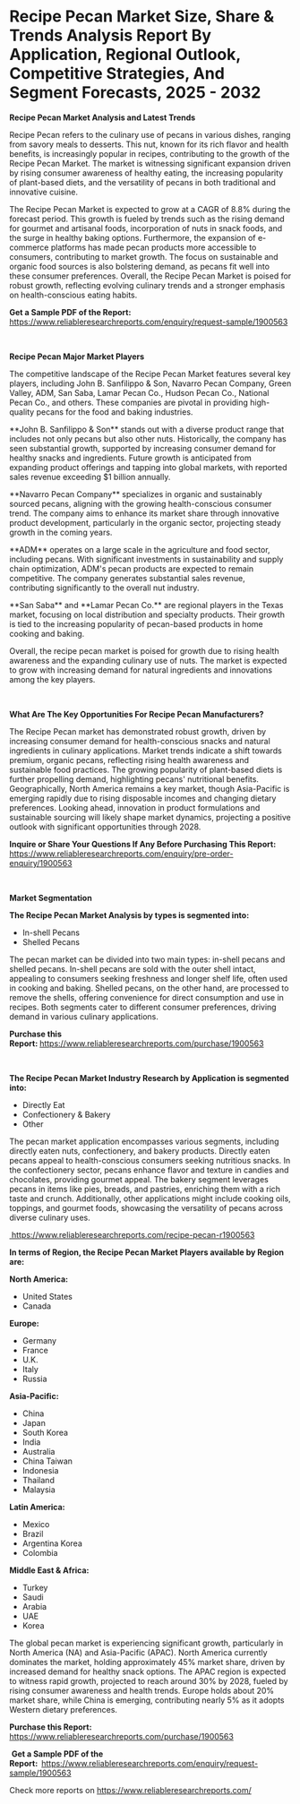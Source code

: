 <p><h1>Recipe Pecan Market Size, Share & Trends Analysis Report By Application, Regional Outlook, Competitive Strategies, And Segment Forecasts, 2025 - 2032</h1></p><p><strong>Recipe Pecan Market Analysis and Latest Trends</strong></p>
<p><p>Recipe Pecan refers to the culinary use of pecans in various dishes, ranging from savory meals to desserts. This nut, known for its rich flavor and health benefits, is increasingly popular in recipes, contributing to the growth of the Recipe Pecan Market. The market is witnessing significant expansion driven by rising consumer awareness of healthy eating, the increasing popularity of plant-based diets, and the versatility of pecans in both traditional and innovative cuisine.</p><p>The Recipe Pecan Market is expected to grow at a CAGR of 8.8% during the forecast period. This growth is fueled by trends such as the rising demand for gourmet and artisanal foods, incorporation of nuts in snack foods, and the surge in healthy baking options. Furthermore, the expansion of e-commerce platforms has made pecan products more accessible to consumers, contributing to market growth. The focus on sustainable and organic food sources is also bolstering demand, as pecans fit well into these consumer preferences. Overall, the Recipe Pecan Market is poised for robust growth, reflecting evolving culinary trends and a stronger emphasis on health-conscious eating habits.</p></p>
<p><strong>Get a Sample PDF of the Report:&nbsp;</strong> <a href="https://www.reliableresearchreports.com/enquiry/request-sample/1900563?utm_campaign=2391&utm_medium=2&utm_source=Github&utm_content=ia&utm_term=15022025&utm_id=recipe-pecan">https://www.reliableresearchreports.com/enquiry/request-sample/1900563</a></p>
<p>&nbsp;</p>
<p><strong>Recipe Pecan Major Market Players</strong></p>
<p><p>The competitive landscape of the Recipe Pecan Market features several key players, including John B. Sanfilippo & Son, Navarro Pecan Company, Green Valley, ADM, San Saba, Lamar Pecan Co., Hudson Pecan Co., National Pecan Co., and others. These companies are pivotal in providing high-quality pecans for the food and baking industries.</p><p>**John B. Sanfilippo & Son** stands out with a diverse product range that includes not only pecans but also other nuts. Historically, the company has seen substantial growth, supported by increasing consumer demand for healthy snacks and ingredients. Future growth is anticipated from expanding product offerings and tapping into global markets, with reported sales revenue exceeding $1 billion annually.</p><p>**Navarro Pecan Company** specializes in organic and sustainably sourced pecans, aligning with the growing health-conscious consumer trend. The company aims to enhance its market share through innovative product development, particularly in the organic sector, projecting steady growth in the coming years.</p><p>**ADM** operates on a large scale in the agriculture and food sector, including pecans. With significant investments in sustainability and supply chain optimization, ADM's pecan products are expected to remain competitive. The company generates substantial sales revenue, contributing significantly to the overall nut industry.</p><p>**San Saba** and **Lamar Pecan Co.** are regional players in the Texas market, focusing on local distribution and specialty products. Their growth is tied to the increasing popularity of pecan-based products in home cooking and baking.</p><p>Overall, the recipe pecan market is poised for growth due to rising health awareness and the expanding culinary use of nuts. The market is expected to grow with increasing demand for natural ingredients and innovations among the key players.</p></p>
<p>&nbsp;</p>
<p><strong>What Are The Key Opportunities For Recipe Pecan Manufacturers?</strong></p>
<p><p>The Recipe Pecan market has demonstrated robust growth, driven by increasing consumer demand for health-conscious snacks and natural ingredients in culinary applications. Market trends indicate a shift towards premium, organic pecans, reflecting rising health awareness and sustainable food practices. The growing popularity of plant-based diets is further propelling demand, highlighting pecans' nutritional benefits. Geographically, North America remains a key market, though Asia-Pacific is emerging rapidly due to rising disposable incomes and changing dietary preferences. Looking ahead, innovation in product formulations and sustainable sourcing will likely shape market dynamics, projecting a positive outlook with significant opportunities through 2028.</p></p>
<p><strong>Inquire or Share Your Questions If Any Before Purchasing This Report:</strong> <a href="https://www.reliableresearchreports.com/enquiry/pre-order-enquiry/1900563?utm_campaign=2391&utm_medium=2&utm_source=Github&utm_content=ia&utm_term=15022025&utm_id=recipe-pecan">https://www.reliableresearchreports.com/enquiry/pre-order-enquiry/1900563</a></p>
<p>&nbsp;</p>
<p><strong>Market Segmentation</strong></p>
<p><strong>The Recipe Pecan Market Analysis by types is segmented into:</strong></p>
<p><ul><li>In-shell Pecans</li><li>Shelled Pecans</li></ul></p>
<p><p>The pecan market can be divided into two main types: in-shell pecans and shelled pecans. In-shell pecans are sold with the outer shell intact, appealing to consumers seeking freshness and longer shelf life, often used in cooking and baking. Shelled pecans, on the other hand, are processed to remove the shells, offering convenience for direct consumption and use in recipes. Both segments cater to different consumer preferences, driving demand in various culinary applications.</p></p>
<p><strong>Purchase this Report:&nbsp;</strong><a href="https://www.reliableresearchreports.com/purchase/1900563?utm_campaign=2391&utm_medium=2&utm_source=Github&utm_content=ia&utm_term=15022025&utm_id=recipe-pecan">https://www.reliableresearchreports.com/purchase/1900563</a></p>
<p>&nbsp;</p>
<p><strong>The Recipe Pecan Market Industry Research by Application is segmented into:</strong></p>
<p><ul><li>Directly Eat</li><li>Confectionery & Bakery</li><li>Other</li></ul></p>
<p><p>The pecan market application encompasses various segments, including directly eaten nuts, confectionery, and bakery products. Directly eaten pecans appeal to health-conscious consumers seeking nutritious snacks. In the confectionery sector, pecans enhance flavor and texture in candies and chocolates, providing gourmet appeal. The bakery segment leverages pecans in items like pies, breads, and pastries, enriching them with a rich taste and crunch. Additionally, other applications might include cooking oils, toppings, and gourmet foods, showcasing the versatility of pecans across diverse culinary uses.</p></p>
<p><a href="https://www.reliableresearchreports.com/recipe-pecan-r1900563?utm_campaign=2391&utm_medium=2&utm_source=Github&utm_content=ia&utm_term=15022025&utm_id=recipe-pecan">&nbsp;https://www.reliableresearchreports.com/recipe-pecan-r1900563</a></p>
<p><strong>In terms of Region, the Recipe Pecan Market Players available by Region are:</strong></p>
<p>
    <p> <strong> North America: </strong>
        <ul>
            <li>United States</li>
            <li>Canada</li>
        </ul>
        </p> 
    <p> <strong> Europe: </strong>
        <ul>
            <li>Germany</li>
            <li>France</li>
            <li>U.K.</li>
            <li>Italy</li>
            <li>Russia</li>
        </ul>
        </p> 
    <p> <strong> Asia-Pacific: </strong>
        <ul>
            <li>China</li>
            <li>Japan</li>
            <li>South Korea</li>
            <li>India</li>
            <li>Australia</li>
            <li>China Taiwan</li>
            <li>Indonesia</li>
            <li>Thailand</li>
            <li>Malaysia</li>
        </ul>
        </p> 
    <p> <strong> Latin America: </strong>
        <ul>
            <li>Mexico</li>
            <li>Brazil</li>
            <li>Argentina Korea</li>
            <li>Colombia</li>
        </ul>
        </p> 
    <p> <strong> Middle East & Africa: </strong>
        <ul>
            <li>Turkey</li>
            <li>Saudi</li>
            <li>Arabia</li>
            <li>UAE</li>
            <li>Korea</li>
        </ul>
    </p>
    </p>
<p><p>The global pecan market is experiencing significant growth, particularly in North America (NA) and Asia-Pacific (APAC). North America currently dominates the market, holding approximately 45% market share, driven by increased demand for healthy snack options. The APAC region is expected to witness rapid growth, projected to reach around 30% by 2028, fueled by rising consumer awareness and health trends. Europe holds about 20% market share, while China is emerging, contributing nearly 5% as it adopts Western dietary preferences.</p></p>
<p><strong>Purchase this Report: </strong><a href="https://www.reliableresearchreports.com/purchase/1900563?utm_campaign=2391&utm_medium=2&utm_source=Github&utm_content=ia&utm_term=15022025&utm_id=recipe-pecan">https://www.reliableresearchreports.com/purchase/1900563</a></p>
<p>&nbsp;<strong>Get a Sample PDF of the Report:&nbsp;&nbsp;</strong><a href="https://www.reliableresearchreports.com/enquiry/request-sample/1900563?utm_campaign=2391&utm_medium=2&utm_source=Github&utm_content=ia&utm_term=15022025&utm_id=recipe-pecan">https://www.reliableresearchreports.com/enquiry/request-sample/1900563</a></p>
<p><strong></strong></p>
<p>Check more reports on <a href="https://www.reliableresearchreports.com/?utm_campaign=2391&utm_medium=2&utm_source=Github&utm_content=ia&utm_term=15022025&utm_id=recipe-pecan">https://www.reliableresearchreports.com/</a></p>